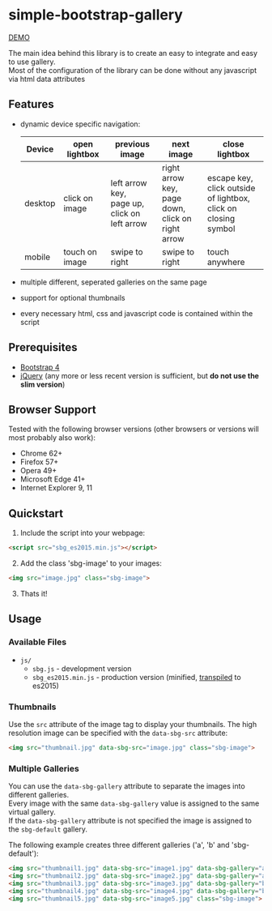 # simple-bootstrap-gallery

[DEMO](https://kritten.org/demo/simple-bootstrap-gallery)

The main idea behind this library is to create an easy to integrate and easy to use gallery.<br/> 
Most of the configuration of the library can be done without any javascript via html data attributes 

## Features
* dynamic device specific navigation:
    
    Device | open lightbox | previous image | next image | close lightbox
    ---|---|---|---|---
    desktop | click on image | left arrow key, <br/> page up, <br/> click on left arrow | right arrow key, <br/> page down, <br/> click on right arrow | escape key, <br/> click outside of lightbox, <br/> click on closing symbol
    mobile | touch on image| swipe to right | swipe to right | touch anywhere
* multiple different, seperated galleries on the same page
* support for optional thumbnails
* every necessary html, css and javascript code is contained within the script

## Prerequisites
* [Bootstrap 4](https://getbootstrap.com/)
* [jQuery](https://jquery.com/) (any more or less recent version is sufficient, but **do not use the slim version**)

## Browser Support
Tested with the following browser versions (other browsers or versions will most probably also work):
* Chrome 62+
* Firefox 57+
* Opera 49+
* Microsoft Edge 41+
* Internet Explorer 9, 11

## Quickstart
1. Include the script into your webpage:
```html
<script src="sbg_es2015.min.js"></script>
```
2. Add the class 'sbg-image' to your images:
```html
<img src="image.jpg" class="sbg-image">
```
3. Thats it! 

## Usage
### Available Files
* `js/`
    * `sbg.js` - development version
    * `sbg_es2015.min.js` - production version (minified, [transpiled](https://babeljs.io) to es2015)

### Thumbnails
Use the `src` attribute of the image tag to display your thumbnails. The high resolution image can be specified with the `data-sbg-src` attribute:
```html
<img src="thumbnail.jpg" data-sbg-src="image.jpg" class="sbg-image">
```

### Multiple Galleries
You can use the `data-sbg-gallery` attribute to separate the images into different galleries.<br/>
Every image with the same `data-sbg-gallery` value is assigned to the same virtual gallery.<br/>
If the `data-sbg-gallery` attribute is not specified the image is assigned to the `sbg-default` gallery.

The following example creates three different galleries ('a', 'b' and 'sbg-default'):
```html
<img src="thumbnail1.jpg" data-sbg-src="image1.jpg" data-sbg-gallery="a" class="sbg-image">
<img src="thumbnail2.jpg" data-sbg-src="image2.jpg" data-sbg-gallery="a" class="sbg-image">
<img src="thumbnail3.jpg" data-sbg-src="image3.jpg" data-sbg-gallery="b" class="sbg-image">
<img src="thumbnail4.jpg" data-sbg-src="image4.jpg" data-sbg-gallery="b" class="sbg-image">
<img src="thumbnail5.jpg" data-sbg-src="image5.jpg" class="sbg-image">
```